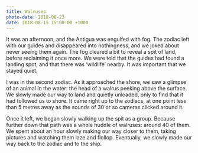 ```yaml
---
title: Walruses
photo-date: 2018-06-23
date: 2018-08-15 15:00:00 +1000
---
```

It was an afternoon, and the Antigua was engulfed with fog. The zodiac left with our guides and disappeared into nothingness, and we joked about never seeing them again. The fog cleared a bit to reveal a spit of land, before reclaiming it once more. We were told that the guides had found a landing spot, and that there was ‘wildlife’ nearby. It was important that we stayed quiet.

I was in the second zodiac. As it approached the shore, we saw a glimpse of an animal in the water: the head of a walrus peeking above the surface. We slowly made our way to land and quietly unloaded, only to find that it had followed us to shore. It came right up to the zodiacs, at one point less than 5 metres away as the sounds of 30 or so cameras clicked around it.

Once it left, we began slowly walking up the spit as a group. Because further down that path was a whole huddle of walruses: around 40 of them. We spent about an hour slowly making our way closer to them, taking pictures and watching them laze and flollop. Eventually, we slowly made our way back to the zodiac and to the ship.
